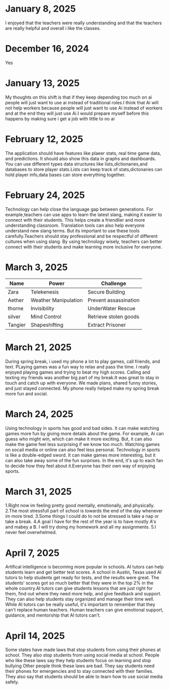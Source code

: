 # January 8, 2025
I enjoyed that the teachers were really understanding and that the teachers are really helpful and overall i like the classes.
# December 16, 2024
Yes
# January 13, 2025
My thoughts on this shift is that if they keep depending too much on ai people will just want to use ai instead of traditional roles.I think that Ai will not help workers because people will just want to use Ai instead of workers and at the end they will just use Ai.I would prepare myself before this happens by making sure i get a job with little to no ai
# February 12, 2025 
The application should have features like plaeer stats, real time game data, and predictions. It should also show this data in graphs and dashboards.
You can use different types data structures like lists,dictionaries,and databases to store player stats.Lists can keep track of stats,dictonaries can hold player info,data bases can store everything together.
# February 24, 2025
Technology can help close the language gap between generations. For example,teachers can use apps to learn the latest slang, making it easier to connect with their students. This helps create a friendlier and more understanding classroom. Translation tools can also help everyone understand new slang terms.
But its important to use these tools carefully.Teachers should stay professional and be respectful of different cultures when using slang. By using technology wisely, teachers can better connect with their students and make learning more inclusive for everyone.
# March 3, 2025
|Name|Power|Challenge|
|----|-----|---------|
|Zara|Telekenesis|Secure Building|
|Aether|Weather Manipulation|Prevent assassination|
|thorne|Invisibility|UnderWater Rescue|
|silver|Mind Control|Retrieve stolen goods|
|Tangier|Shapeshifting|Extract Prisoner|
# March 21, 2025
During spring break, i used my phone a lot to play games, call friends, and text. PLaying games was a fun way to relax and pass the time. I really enjoyed playing games and trying to beat my high scores.
Calling and texting my friends was another big part of my break.It was great to stay in touch and catch up with everyone. We made plans, shared funny stories, and just stayed connected. My phone really helped make my spring break more fun and social.
# March 24, 2025
Using technology in sports has good and bad sides. It can make watching games more fun by giving more details about the game. For example, Ai can guess who might win, which can make it more exciting. But, it can also make the game feel less surprising if we know too much. Watching games on socail media or online can also feel less personal.
Technology in sports is like a double-edged sword. It can make games more interesting, but it can also take away some of the fun surprises. In the end, it's up to each fan to decide how they feel about it.Everyone has their own way of enjoying sports.
# March 31, 2025
1.Right now im feeling pretty good mentally, emotionally, and physically.
2.The most stressfull part of school is towards the end of the day whenever im more tired.
3.Some things I could do to not be stressed is take a nap or take a break.
4.A goal I have for the rest of the year is to have mostly A's and mabey a B. I will try doing my homework and all my assignments.
5.I never feel overwhelmed.
# April 7, 2025
Artifical intelligence is becoming more popular in schools. AI tutors can help students learn and get better test scores. A school in Austin, Texas used AI tutors to help students get ready for tests, and the results were great. The students' scores got so much better that they were in the top 2% in the whole country.AI tutors can give students lessons that are just right for them, find out where they need more help, and give feedback and support. They can also help students stay organized and manage their time well. While AI tutors can be really useful, it's important to remember that they can't replace human teachers. Human teachers can give emotional support, guidance, and mentorship that AI tutors can't.
# April 14, 2025
Some states have made laws that stop students from using their phones at school. They also stop students from using social media at school. People who like these laws say they help students focus on learning and stop bullying
Other people think these laws are bad. They say students need their phones for emergencies and to stay connected with their families. They also say that students should be able to learn how to use social media safely.

